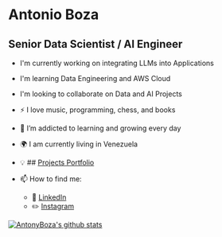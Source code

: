 # Antonio Boza
## Senior Data Scientist / AI Engineer

- I'm currently working on integrating LLMs into Applications
- I'm learning Data Engineering and AWS Cloud 
- I'm looking to collaborate on Data and AI Projects

- :zap: I love music, programming, chess, and books
- 🌱 I’m addicted to learning and growing every day
- :earth_africa: I am currently living in Venezuela

- :bulb: ## [Projects Portfolio](https://www.instagram.com/bozaleonantonio/)

- 📫 How to find me: 
   - :office: [LinkedIn](https://www.linkedin.com/in/antonio-boza/?locale=en_US)
   - :pencil2: [Instagram](https://www.instagram.com/bozaleonantonio/)
  

[![AntonyBoza's github stats](https://github-readme-stats.vercel.app/api?username=AntonyBoza&count_private=true&show_icons=true&theme=radical&hide_rank=false)](https://github.com/AntonyBoza/github-readme-stats)
